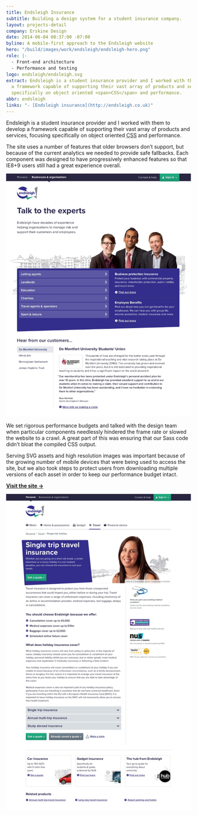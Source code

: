 ```yaml
---
title: Endsleigh Insurance
subtitle: Building a design system for a student insurance company.
layout: projects-detail
company: Erskine Design
date: 2014-06-04 08:37:00 -07:00
byline: A mobile-first approach to the Endsleigh website
hero: "/build/images/work/endsleigh/endsleigh-hero.png"
role: |-
  - Front-end architecture
  - Performance and testing
logo: endsleigh/endsleigh.svg
extract: Endsleigh is a student insurance provider and I worked with them to develop
  a framework capable of supporting their vast array of products and services, focusing
  specifically on object oriented <span>CSS</span> and performance.
abbr: endsleigh
links: "- [Endsleigh insurance](http://endsleigh.co.uk)"
---
```


Endsleigh is a student insurance provider and I worked with them to develop a framework capable of supporting their vast array of products and services, focusing specifically on object oriented <abbr title='Cascading style sheets'>CSS</abbr> and performance.

The site uses a number of features that older browsers don’t support, but because of the current analytics we needed to provide safe fallbacks. Each component was designed to have progressively enhanced features so that IE8+9 users still had a great experience overall.

<img src="/build/images/work/endsleigh/endsleigh-desktop-business.jpg">

We set rigorous performance budgets and talked with the design team when particular components needlessly hindered the frame rate or slowed the website to a crawl. A great part of this was ensuring that our Sass code didn’t bloat the compiled CSS output.

Serving SVG assets and high resolution images was important because of the growing number of mobile devices that were being used to access the site, but we also took steps to protect users from downloading multiple versions of each asset in order to keep our performance budget intact.

**[Visit the site &rarr;](https://www.endsleigh.co.uk/)**

<img src="/build/images/work/endsleigh/endsleigh-desktop-detail.jpg">
